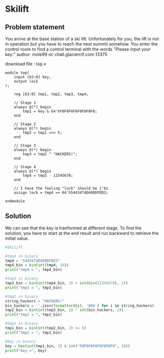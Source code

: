 # Skilift

## Problem statement

You arrive at the base station of a ski lift. Unfortunately for you, the lift is not in operation but you have to reach the next summit somehow. You enter the control room to find a control terminal with the words "Please input your key:"
author: mole99
nc chall.glacierctf.com 13375

download file : top.v

```
module top(
    input [63:0] key,
    output lock
);
  
    reg [63:0] tmp1, tmp2, tmp3, tmp4;

    // Stage 1
    always @(*) begin
        tmp1 = key & 64'hF0F0F0F0F0F0F0F0;
    end
    
    // Stage 2
    always @(*) begin
        tmp2 = tmp1 <<< 5;
    end
    
    // Stage 3
    always @(*) begin
        tmp3 = tmp2 ^ "HACKERS!";
    end

    // Stage 4
    always @(*) begin
        tmp4 = tmp3 - 12345678;
    end

    // I have the feeling "lock" should be 1'b1
    assign lock = tmp4 == 64'h5443474D489DFDD3;

endmodule
```

## Solution

We can see that the key is tranformed at different stage. To find the solution, you have to start at the end result and run backward to retrieve the initial value.

```python
#Skilift

#tmp4 in binary
tmp4 = "5443474D489DFDD3"
tmp4_bin = bin(int(tmp4, 16))
print("tmp4 = ", tmp4_bin)

#tmp3 in binary
tmp3_bin = bin(int(tmp4_bin, 2) + int(bin(12345678), 2))
print("tmp3 = ", tmp3_bin)

#tmp2 in binary
string_hackers = "HACKERS!"
bin_hackers = ''.join(format(ord(i), '08b') for i in string_hackers)
tmp2_bin = bin(int(tmp3_bin, 2) ^ int(bin_hackers, 2))
print("tmp2 = ", tmp2_bin)

#tmp1 in binary
tmp1_bin = bin(int(tmp2_bin, 2) >> 5)
print("tmp1 = ", tmp1_bin)

#key in binary
key = hex(int(tmp1_bin, 2) & int("F0F0F0F0F0F0F0F0", 16))
print("key =", key)
```

